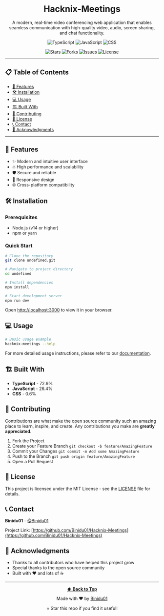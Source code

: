 <div align="center">
  
# Hacknix-Meetings

A modern, real-time video conferencing web application that enables seamless communication with high-quality video, audio, screen sharing, and chat functionality.

![TypeScript](https://img.shields.io/badge/TypeScript-3178c6?style=for-the-badge&logo=typescript&logoColor=white) ![JavaScript](https://img.shields.io/badge/JavaScript-f1e05a?style=for-the-badge&logo=javascript&logoColor=white) ![CSS](https://img.shields.io/badge/CSS-1572B6?style=for-the-badge&logo=css&logoColor=white)

[![Stars](https://img.shields.io/github/stars/Binidu01/Hacknix-Meetings?style=for-the-badge&logo=github)](https://github.com/Binidu01/Hacknix-Meetings/stargazers)
[![Forks](https://img.shields.io/github/forks/Binidu01/Hacknix-Meetings?style=for-the-badge&logo=github)](https://github.com/Binidu01/Hacknix-Meetings/network/members)
[![Issues](https://img.shields.io/github/issues/Binidu01/Hacknix-Meetings?style=for-the-badge&logo=github)](https://github.com/Binidu01/Hacknix-Meetings/issues)
[![License](https://img.shields.io/github/license/Binidu01/Hacknix-Meetings?style=for-the-badge)](https://github.com/Binidu01/Hacknix-Meetings/blob/main/LICENSE)

</div>

---

## 📋 Table of Contents

- [🚀 Features](#-features)
- [🛠️ Installation](#️-installation)
- [💻 Usage](#-usage)
- [🏗️ Built With](#️-built-with)
- [🤝 Contributing](#-contributing)
- [📄 License](#-license)
- [📞 Contact](#-contact)
- [🙏 Acknowledgments](#-acknowledgments)

---

## 🚀 Features

- ✨ Modern and intuitive user interface
- 🔥 High performance and scalability
- 🛡️ Secure and reliable
- 📱 Responsive design
- 🌐 Cross-platform compatibility

## 🛠️ Installation

### Prerequisites
- Node.js (v14 or higher)
- npm or yarn

### Quick Start
```bash
# Clone the repository
git clone undefined.git

# Navigate to project directory
cd undefined

# Install dependencies
npm install

# Start development server
npm run dev
```

Open [http://localhost:3000](http://localhost:3000) to view it in your browser.

## 💻 Usage

```bash
# Basic usage example
hacknix-meetings --help
```

For more detailed usage instructions, please refer to our [documentation](https://github.com/Binidu01/Hacknix-Meetings).

## 🏗️ Built With

- **TypeScript** - 72.9%
- **JavaScript** - 26.4%
- **CSS** - 0.6%

## 🤝 Contributing

Contributions are what make the open source community such an amazing place to learn, inspire, and create. Any contributions you make are **greatly appreciated**.

1. Fork the Project
2. Create your Feature Branch `git checkout -b feature/AmazingFeature`
3. Commit your Changes `git commit -m Add some AmazingFeature`
4. Push to the Branch `git push origin feature/AmazingFeature`
5. Open a Pull Request

## 📄 License

This project is licensed under the MIT License - see the [LICENSE](LICENSE) file for details.

## 📞 Contact

**Binidu01** - [@Binidu01](https://github.com/Binidu01)

Project Link: [https://github.com/Binidu01/Hacknix-Meetings](https://github.com/Binidu01/Hacknix-Meetings)



## 🙏 Acknowledgments

- Thanks to all contributors who have helped this project grow
- Special thanks to the open source community
- Built with ❤️ and lots of ☕

---

<div align="center">
  
**[⬆ Back to Top](#hacknix-meetings)**

Made with ❤️ by [Binidu01](https://github.com/Binidu01)

⭐ Star this repo if you find it useful!

</div>
